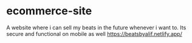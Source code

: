 # ecommerce-site

A website where i can sell my beats in the future whenever i want to. Its secure and functional on mobile as well
https://beatsbyalif.netlify.app/

